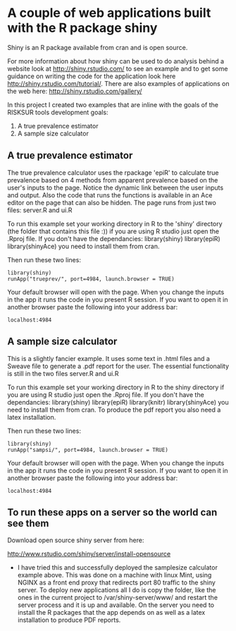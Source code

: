 # A couple of web applications built with the R package shiny


Shiny is an R package available from cran and is open source.

For more information about how shiny can be used to do analysis behind a website
look at http://shiny.rstudio.com/ to see an example and to get some guidance on
writing the code for the application look here http://shiny.rstudio.com/tutorial/. 
There are also examples of applications on the web here: http://shiny.rstudio.com/gallery/


In this project I created two examples that are inline with the goals of
the RISKSUR tools development goals: 

1. A true prevalence estimator
2. A sample size calculator


## A true prevalence estimator
The true prevalence calculator uses the rpackage 'epiR' to
calculate true prevalence based on 4 methods from apparent
prevalence based on the user's inputs to the page. Notice
the dynamic link between the user inputs and output. Also 
the code that runs the functions is available in an Ace 
editor on the page that can also be hidden. The page runs
from just two files: server.R and ui.R

To run this example set your working directory in R to the 'shiny'
directory (the folder that contains this file :)) if you are using
R studio just open the .Rproj file. If you don't have the
dependancies: library(shiny) library(epiR) library(shinyAce)
you need to install them from cran.

Then run these two lines:

    library(shiny)
    runApp("trueprev/", port=4984, launch.browser = TRUE)

Your default browser will open with the page. When you change
the inputs in the app it runs the code in you present R session.
If you want to open it in another browser paste the following
into your address bar:

    localhost:4984

## A sample size calculator

This is a slightly fancier example. It uses some text in .html
files and a Sweave file to generate a .pdf report for the user. 
The essential functionality is still in the two files server.R
and ui.R

To run this example set your working directory in R to the shiny
directory if you are using R studio just open the .Rproj file. If
you don't have the dependancies: library(shiny) library(epiR)
library(knitr) library(shinyAce) you need to install them from cran. To
produce the pdf report you also need a latex installation.

Then run these two lines:

    library(shiny)
    runApp("sampsi/", port=4984, launch.browser = TRUE)

Your default browser will open with the page. When you change
the inputs in the app it runs the code in you present R session.
If you want to open it in another browser paste the following
into your address bar:

    localhost:4984


## To run these apps on a server so the world can see them

Download open source shiny server from here:

http://www.rstudio.com/shiny/server/install-opensource

* I have tried this and successfully deployed the samplesize
calculator example above. This was done on a machine with
linux Mint, using NGINX as a front end proxy that
redirects port 80 traffic to the shiny server. To deploy
new applications all I do is copy the folder, like the ones
in the current project to /var/shiny-server/www/ and restart the
server process and it is up and available. On the server you need 
to install the R packages that the app depends on as well as a 
latex installation to produce PDF reports.